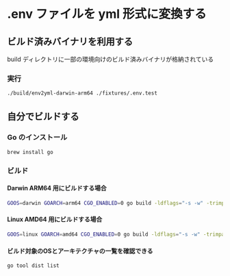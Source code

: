 # .env ファイルを yml 形式に変換する

## ビルド済みバイナリを利用する

build ディレクトリに一部の環境向けのビルド済みバイナリが格納されている

### 実行

```bash
./build/env2yml-darwin-arm64 ./fixtures/.env.test
```

## 自分でビルドする

### Go のインストール

```
brew install go
```

### ビルド

#### Darwin ARM64 用にビルドする場合

```bash
GOOS=darwin GOARCH=arm64 CGO_ENABLED=0 go build -ldflags="-s -w" -trimpath -o build/env2yml-darwin-arm64 main.go; strip build/env2yml-darwin-arm64;
```

#### Linux AMD64 用にビルドする場合

```bash
GOOS=linux GOARCH=amd64 CGO_ENABLED=0 go build -ldflags="-s -w" -trimpath -o build/env2yml-linux-amd64 main.go; strip build/env2yml-linux-amd64;
```

#### ビルド対象のOSとアーキテクチャの一覧を確認できる

```bash
go tool dist list
```
